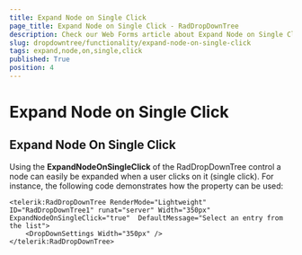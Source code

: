 ```yaml
---
title: Expand Node on Single Click
page_title: Expand Node on Single Click - RadDropDownTree
description: Check our Web Forms article about Expand Node on Single Click.
slug: dropdowntree/functionality/expand-node-on-single-click
tags: expand,node,on,single,click
published: True
position: 4
---
```


# Expand Node on Single Click



## Expand Node On Single Click

Using the **ExpandNodeOnSingleClick** of the RadDropDownTree control a node can easily be expanded when a user clicks on it (single click). For instance, the following code demonstrates how the property can be used:

````ASPNET
<telerik:RadDropDownTree RenderMode="Lightweight" ID="RadDropDownTree1" runat="server" Width="350px" ExpandNodeOnSingleClick="true"  DefaultMessage="Select an entry from the list">
    <DropDownSettings Width="350px" />
</telerik:RadDropDownTree>
````


